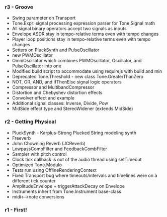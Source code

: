 ### r3 - Groove

* Swing parameter on Transport
* Tone.Expr: signal processing expression parser for Tone.Signal math
* All signal binary operators accept two signals as inputs
* Envelope ASDR stay in tempo-relative terms even with tempo changes
* Player loop positions stay in tempo-relative terms even with tempo changes
* Setters on PluckSynth and PulseOscillator
* new PWMOscillator
* OmniOscillator which combines PWMOscillator, Oscillator, and PulseOscillator into one
* Modified build script to accommodate using requirejs with build and min
* Deprecated Tone.Threshold - new class Tone.GreaterThanZero
* NOT, OR, AND, and IfThenElse signal logic operators
* Compressor and MultibandCompressor
* Distortion and Chebyshev distortion effects
* Convolver effect and example
* Additional signal classes: Inverse, Divide, Pow
* MidSide effect type and StereoWidener (extends MidSide)


### r2 - Getting Physical

* PluckSynth - Karplus-Strong Plucked String modeling synth
* Freeverb
* John Chowning Reverb (JCReverb)
* LowpassCombFilter and FeedbackCombFilter
* Sampler with pitch control
* Clock tick callback is out of the audio thread using setTimeout
* Optimized Tone.Modulo
* Tests run using OfflineRenderingContext
* Fixed Transport bug where timeouts/intervals and timelines were on a different tick counter
* AmplitudeEnvelope + triggerAttackDecay on Envelope
* Instruments inherit from Tone.Instrument base-class
* midi<-->note conversions


### r1 - First!